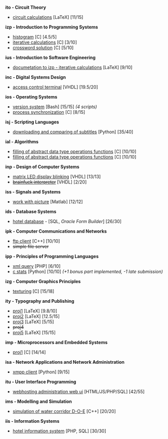 **ito - Circuit Theory**
- [circuit calculations](/ito/proj.tex) [LaTeX] [11/15]

**izp - Introduction to Programming Systems**
- [histogram](/izp/proj1/proj1.c) [C] [4.5/5]
- [iterative calculations](/izp/proj2/proj2.c) [C] [3/10]
- [crossword solution](/izp/proj3/proj3.c) [C] [5/10]

**ius - Introduction to Software Engineering**
- [documetation to izp - iterative calculations](/ius/proj2.tex) [LaTeX] [9/10]

**inc - Digital Systems Design**
- [access control terminal](/inc/fsm.vhd) [VHDL] [19.5/20]

**ios - Operating Systems**
- [version system](/ios/proj1/) [Bash] [15/15] *(4 scripts)*
- [process synchronization](/ios/proj2/santa.c) [C] [8/15]

**isj - Scripting Languages**
- [downloading and comparing of subtitles](/isj/titles.py) [Python] [35/40]

**ial - Algorithms**
- [filling of abstract data type operations functions](/ial/du1/) [C] [10/10]
- [filling of abstract data type operations functions](/ial/du2/) [C] [10/10]

**inp - Design of Computer Systems**
- [matrix LED display blinking](/inp/proj1/fpga/ledc8x8.vhd) [VHDL] [13/13]
- [~~brainfuck interpreter~~](/inp/proj2/cpu_nedokoncene.vhd) [VHDL] [2/20]

**iss - Signals and Systems**
- [work with picture](/iss/reseni.m) [Matlab] [12/12]

**ids - Database Systems**
- [hotel database](/ids/projekt) - [SQL, *Oracle Form Builder*] [26/30]

**ipk - Computer Communications and Networks**
- [ftp client](/ipk/projekt1/ftpclient.cpp) [C++] [10/10]
- ~~simple file server~~

**ipp - Principles of Programming Languages**
- [xml query](/ipp/proj1/xqr.php) [PHP] [6/10]
- [c stats](/ipp/proj2/cst.py) [Python] [10/10] *(+1 bonus part implemented, -1 late submission)*

**izg - Computer Graphics Principles**
- [texturing](/izg/projekt/student.c) [C] [15/18]

**ity - Typography and Publishing**
- [proj1](/ity/proj1/proj1.tex) [LaTeX] [9.8/10]
- [proj2](/ity/proj2/proj2.tex) [LaTeX] [12.5/15]
- [proj3](/ity/proj3/proj3.tex) [LaTeX] [5/15]
- ~~proj4~~
- [proj5](/ity/proj5/proj5.tex) [LaTeX] [15/15]

**imp - Microprocessors and Embedded Systems**
- [proj1](/imp/Sources/main.c) [C] [14/14]

**isa - Network Applications and Network Administration**
- [xmpp client](/isa/xmppclient) [Python] [9/15]

**itu - User Interface Programming**
- [webhosting administration web ui](/itu/) [HTML/JS/PHP/SQL] [42/55]

**ims - Modelling and Simulation**
- [simulation of water corridor D-O-E](/ims/) [C++] [20/20]

**iis - Information Systems**
- [hotel information system](/iis/) [PHP, SQL] [30/30]
